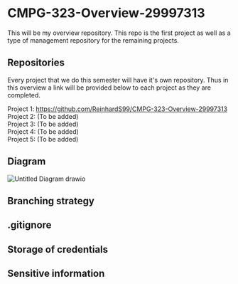 # CMPG-323-Overview-29997313
This will be my overview repository. This repo is the first project as well as a type of management repository for the remaining projects.

## Repositories
Every project that we do this semester will have it's own repository. Thus in this overview a link will be provided below to each project as they are completed.

Project 1: https://github.com/ReinhardS99/CMPG-323-Overview-29997313 <br />
Project 2: (To be added) <br />
Project 3: (To be added) <br />
Project 4: (To be added) <br />
Project 5: (To be added)



## Diagram
![Untitled Diagram drawio](https://user-images.githubusercontent.com/91787541/185212781-54ff4211-0db7-4c5b-84c3-e10e00e6b330.svg)


## Branching strategy


## .gitignore


## Storage of credentials


## Sensitive information
